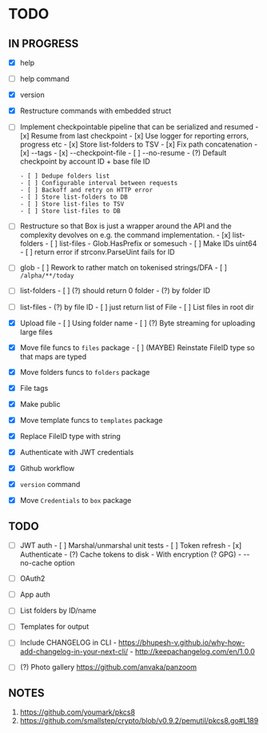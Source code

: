 # TODO

## IN PROGRESS

- [x] help
- [ ] help command
- [x] version
- [x] Restructure commands with embedded struct

- [ ] Implement checkpointable pipeline that can be serialized and resumed
      - [x] Resume from last checkpoint
      - [x] Use logger for reporting errors, progress etc
      - [x] Store list-folders to TSV
      - [x] Fix path concatenation
      - [x] --tags
      - [x] --checkpoint-file
      - [ ] --no-resume
      - (?) Default checkpoint by account ID + base file ID

      - [ ] Dedupe folders list
      - [ ] Configurable interval between requests
      - [ ] Backoff and retry on HTTP error
      - [ ] Store list-folders to DB
      - [ ] Store list-files to TSV
      - [ ] Store list-files to DB

- [ ] Restructure so that Box is just a wrapper around the API and the complexity devolves on
      e.g. the command implementation.
      - [x] list-folders
      - [ ] list-files
            - Glob.HasPrefix or somesuch
      - [ ] Make IDs uint64
      - [ ] return error if strconv.ParseUint fails for ID


- [ ] glob
      - [ ] Rework to rather match on tokenised strings/DFA
      - [ ] `/alpha/**/today`

- [ ] list-folders
      - [ ] (?) should return 0 folder
      - (?) by folder ID

- [ ] list-files
      - (?) by file ID
      - [ ] just return list of File
      - [ ] List files in root dir

- [x] Upload file
      - [ ] Using folder name
      - [ ] (?) Byte streaming for uploading large files

- [x] Move file funcs to `files` package
      - [ ] (MAYBE) Reinstate FileID type so that maps are typed

- [x] Move folders funcs to `folders` package
- [x] File tags
- [x] Make public
- [x] Move template funcs to `templates` package
- [x] Replace FileID type with string
- [x] Authenticate with JWT credentials
- [x] Github workflow
- [x] `version` command
- [x] Move `Credentials` to `box` package

## TODO
- [ ] JWT auth
      - [ ] Marshal/unmarshal unit tests
      - [ ] Token refresh
      - [x] Authenticate
      - (?) Cache tokens to disk
            - With encryption (? GPG)
            - --no-cache option

- [ ] OAuth2
- [ ] App auth
- [ ] List folders by ID/name
- [ ] Templates for output
- [ ] Include CHANGELOG in CLI
      - https://bhupesh-v.github.io/why-how-add-changelog-in-your-next-cli/
      - http://keepachangelog.com/en/1.0.0

- [ ] (?) Photo gallery
      https://github.com/anvaka/panzoom

## NOTES

1. https://github.com/youmark/pkcs8
2. https://github.com/smallstep/crypto/blob/v0.9.2/pemutil/pkcs8.go#L189
